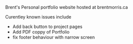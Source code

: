 Brent's Personal portfolio website hosted at brentmorris.ca

Curentley known issues include
- Add back button to project pages
- Add PDF coppy of Portfolio
- fix footer behaviour with narrow screen
